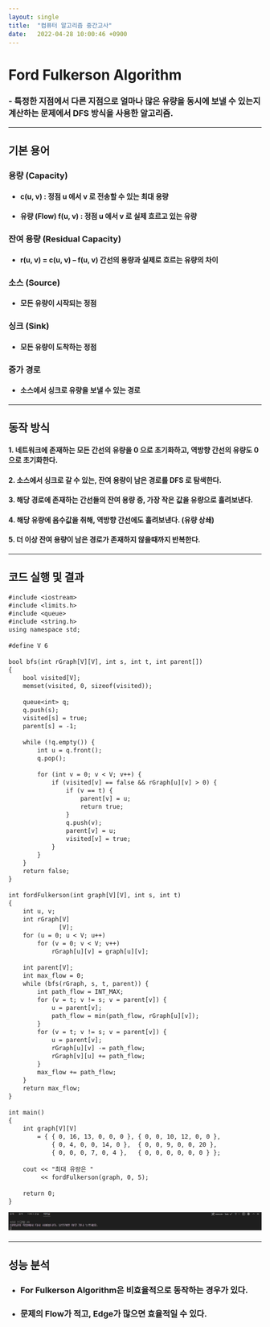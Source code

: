 ```yaml
---
layout: single
title:  "컴퓨터 알고리즘 중간고사"
date:   2022-04-28 10:00:46 +0900
---
```

#  Ford Fulkerson Algorithm
### - 특정한 지점에서 다른 지점으로 얼마나 많은 유량을 동시에 보낼 수 있는지 계산하는 문제에서 DFS 방식을 사용한 알고리즘.
---
## 기본 용어
### 용량 (Capacity) 
* #### c(u, v) : 정점 u 에서 v 로 전송할 수 있는 최대 용량
* #### 유량 (Flow) f(u, v) : 정점 u 에서 v 로 실제 흐르고 있는 유량
### 잔여 용량 (Residual Capacity) 
* #### r(u, v) = c(u, v) – f(u, v) 간선의 용량과 실제로 흐르는 유량의 차이
### 소스 (Source) 
* #### 모든 유량이 시작되는 정점
### 싱크 (Sink) 
* #### 모든 유량이 도착하는 정점
### 증가 경로 
* #### 소스에서 싱크로 유량을 보낼 수 있는 경로
---
## 동작 방식
#### 1. 네트워크에 존재하는 모든 간선의 유량을 0 으로 초기화하고, 역방향 간선의 유량도 0 으로 초기화한다.
#### 2. 소스에서 싱크로 갈 수 있는, 잔여 용량이 남은 경로를 DFS 로 탐색한다.
#### 3. 해당 경로에 존재하는 간선들의 잔여 용량 중, 가장 작은 값을 유량으로 흘려보낸다.
#### 4. 해당 유량에 음수값을 취해, 역방향 간선에도 흘려보낸다. (유량 상쇄)
#### 5. 더 이상 잔여 용량이 남은 경로가 존재하지 않을때까지 반복한다.
---

## 코드 실행 및 결과
```
#include <iostream>
#include <limits.h>
#include <queue>
#include <string.h>
using namespace std;

#define V 6
 
bool bfs(int rGraph[V][V], int s, int t, int parent[])
{
    bool visited[V];
    memset(visited, 0, sizeof(visited));
 
    queue<int> q;
    q.push(s);
    visited[s] = true;
    parent[s] = -1;
 
    while (!q.empty()) {
        int u = q.front();
        q.pop();
 
        for (int v = 0; v < V; v++) {
            if (visited[v] == false && rGraph[u][v] > 0) {
                if (v == t) {
                    parent[v] = u;
                    return true;
                }
                q.push(v);
                parent[v] = u;
                visited[v] = true;
            }
        }
    }
    return false;
}

int fordFulkerson(int graph[V][V], int s, int t)
{
    int u, v;
    int rGraph[V]
              [V];
    for (u = 0; u < V; u++)
        for (v = 0; v < V; v++)
            rGraph[u][v] = graph[u][v];
 
    int parent[V];
    int max_flow = 0;
    while (bfs(rGraph, s, t, parent)) {
        int path_flow = INT_MAX;
        for (v = t; v != s; v = parent[v]) {
            u = parent[v];
            path_flow = min(path_flow, rGraph[u][v]);
        }
        for (v = t; v != s; v = parent[v]) {
            u = parent[v];
            rGraph[u][v] -= path_flow;
            rGraph[v][u] += path_flow;
        }
        max_flow += path_flow;
    }
    return max_flow;
}
 
int main()
{
    int graph[V][V]
        = { { 0, 16, 13, 0, 0, 0 }, { 0, 0, 10, 12, 0, 0 },
            { 0, 4, 0, 0, 14, 0 },  { 0, 0, 9, 0, 0, 20 },
            { 0, 0, 0, 7, 0, 4 },   { 0, 0, 0, 0, 0, 0 } };
 
    cout << "최대 유량은 "
         << fordFulkerson(graph, 0, 5);
 
    return 0;
}
```
![logo](https://github.com/DongHyeonKim0803/CPU_Algorithm/blob/main/KakaoTalk_20220428_181021039.png)

####
---
## 성능 분석
* ###  For Fulkerson Algorithm은 비효율적으로 동작하는 경우가 있다. 
* ### 문제의 Flow가 적고, Edge가 많으면 효율적일 수 있다.
